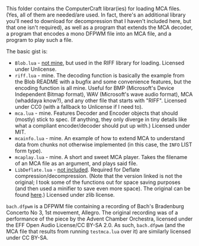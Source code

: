 This folder contains the ComputerCraft librar(ies) for loading MCA files. (Yes, all of them are needed/are used. In fact, there's an additional library you'll need to download for decompression that I haven't included here, but that one isn't required), as well as a program that extends the MCA decoder, a program that encodes a mono DFPWM file into an MCA file, and a program to play such a file.

The basic gist is:

 - `Blob.lua` - [not mine](https://github.com/25A0/blob), but used in the RIFF library for loading. Licensed under Unlicense.
 - `riff.lua` - mine. The decoding function is basically the example from the Blob README with a bugfix and some convenience features, but the encoding function is all mine. Useful for BMP (Microsoft's Device Independent Bitmap format), WAV (Microsoft's wave audio format), MCA (whaddaya know?), and any other file that starts with "RIFF". Licensed under CC0 (with a fallback to Unlicense if I need to).
 - `mca.lua` - mine. Features Decoder and Encoder objects that should (mostly) stick to spec. (If anything, they only diverge in tiny details like what a compliant encoder/decoder should put up with.) Licensed under MIT.
 - `mcainfo.lua` - mine. An example of how to extend MCA to understand data from chunks not otherwise implemented (in this case, the `INFO` LIST form type).
 - `mcaplay.lua` - mine. A short and sweet MCA player. Takes the filename of an MCA file as an argument, and plays said file.
 - `LibDeflate.lua` - [not included](https://gist.github.com/MineRobber9000/bdc3ce6c73b32cb1e4a56817eb392222). Required for Deflate compression/decompression. (Note that the version linked is not the original; I took some of the functions out for space saving purposes (and then used a minifier to save even more space). The original can be found [here](https://github.com/SafeteeWoW/LibDeflate).) Licensed under zlib license.

`bach.dfpwm` is a DFPWM file containing a recording of Bach's Bradenburg Concerto No 3, 1st movement, Allegro. The original recording was of a performance of the piece by the Advent Chamber Orchestra, licensed under the EFF Open Audio License/CC BY-SA 2.0. As such, `bach.dfpwm` (and the MCA file that results from running `testmca.lua` over it) are similarly licensed under CC BY-SA.

